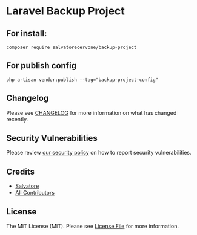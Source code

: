 # Laravel Backup Project

## For install:
```
composer require salvatorecervone/backup-project
```

## For publish config 
```
php artisan vendor:publish --tag="backup-project-config"
```

## Changelog

Please see [CHANGELOG](CHANGELOG.md) for more information on what has changed recently.

## Security Vulnerabilities

Please review [our security policy](../../security/policy) on how to report security vulnerabilities.

## Credits

- [Salvatore](https://github.com/salvatorecervone)
- [All Contributors](../../contributors)

## License

The MIT License (MIT). Please see [License File](LICENSE.md) for more information.
